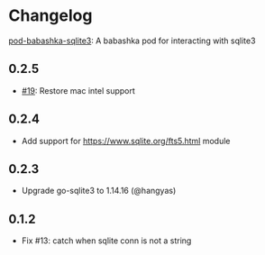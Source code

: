 # Changelog

[pod-babashka-sqlite3](https://github.com/babashka/pod-babashka-go-sqlite3): A babashka pod for interacting with sqlite3

## 0.2.5

- [#19](https://github.com/babashka/pod-babashka-go-sqlite3/issues/19): Restore mac intel support

## 0.2.4

- Add support for https://www.sqlite.org/fts5.html module

## 0.2.3

- Upgrade go-sqlite3 to 1.14.16 (@hangyas)

## 0.1.2

- Fix #13: catch when sqlite conn is not a string
